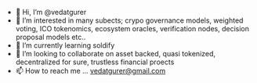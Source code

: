 - 👋 Hi, I’m @vedatgurer
- 👀 I’m interested in many subects; crypo governance models, weighted voting, ICO tokenomics, ecosystem oracles, verification nodes, decision proposal models etc..
- 🌱 I’m currently learning soldify
- 💞️ I’m looking to collaborate on asset backed, quasi tokenized, decentralized for sure, trustless financial proects
- 📫 How to reach me ... vedatgurer@gmail.com

<!---
vedatgurer/vedatgurer is a ✨ special ✨ repository because its `README.md` (this file) appears on your GitHub profile.
You can click the Preview link to take a look at your changes.
--->
